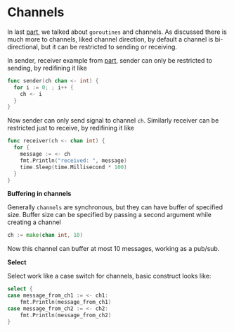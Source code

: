 # Channels

In last [part](http://blog.bagwanpankaj.com/go-to-go-concurrency), we talked about `goroutines` and channels. As discussed there is much more to channels, liked channel direction, by default a channel is bi-directional, but it can be restricted to sending or receiving.

In sender, receiver example from [part](http://blog.bagwanpankaj.com/go-to-go-concurrency), sender can only be restricted to sending, by redifining it like

```go
func sender(ch chan <- int) {
  for i := 0; ; i++ {
    ch <- i
  }
}
```

Now sender can only send signal to channel `ch`. Similarly receiver can be restricted just to receive, by redifining it like

```go
func receiver(ch <- chan int) {
  for {
    message := <- ch
    fmt.Println("received: ", message)
    time.Sleep(time.Millisecond * 100)
  }
}
```

**Buffering in channels**

Generally `channels` are synchronous, but they can have buffer of specified size. Buffer size can be specified by passing a second argument while creating a channel

```go
ch := make(chan int, 10)
```

Now this channel can buffer at most 10 messages, working as a pub/sub.

**Select**

Select work like a case switch for channels, basic construct looks like:

```go
select {
case message_from_ch1 := <- ch1:
    fmt.Println(message_from_ch1)
case message_from_ch2 := <- ch2:
    fmt.Println(message_from_ch2)
}
```

